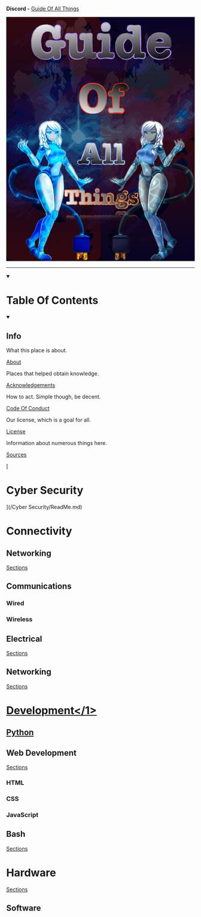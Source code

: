 **Discord -** [Guide Of All Things](https://discord.gg/HXTXRrqjuN)

![](55D8F448-CA95-4E93-AB23-23D5CB306CAB.jpeg)

***

<details id=1 open><summary><h1>Table Of Contents</h1></summary>

<details id=2 open><summary><h2>Info</h2><summmary>

What this place is about.

[About](/docs/About.md)

Places that helped obtain knowledge.

[Acknowledgements](docs/Acknowledgements.md)


How to act. Simple though, be decent.

[Code Of Conduct](docs/CodeOfConduct.md)

Our license, which is a goal for all.

[License](docs/License)

Information about numerous things here.

[Sources](/docs/Sources.md)
</details>

[<h1>Cyber Security</h1>](/Cyber Security/ReadMe.md)

# Connectivity

## Networking

[Sections](/Networking/ReadMe.md)

## Communications

### Wired

### Wireless

## Electrical

[Sections](/Electrical/ReadMe.md)

## Networking

[Sections](/Networking/ReadMe.md)

[<h1>Development</1>](/Development/ReadMe.md)

[<h2>Python</h2>](/Development/Python/ReadMe.md)

## Web Development

[Sections](/Development/Web/ReadMe.md)

### HTML

### CSS

### JavaScript

## Bash

[Sections](/Development/Bash/ReadMe.md)

# Hardware

[Sections](/Hardware/ReadMe.md)

## Software

</details>
